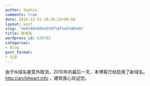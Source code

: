 ```yaml
---
author: Sophia
comments: true
date: 2010-12-31 10:26:23+00:00
layout: post
slug: '%e6%96%b0%e5%9f%9f%e5%90%8d'
title: 新域名
wordpress_id: 639792
categories:
- Blog
post_format:
- 日志
---
```


由于tk域名被意外取消，2010年的最后一天，本博客已经启用了新域名。 http://archiheart.info 。建筑我心欢迎您。
